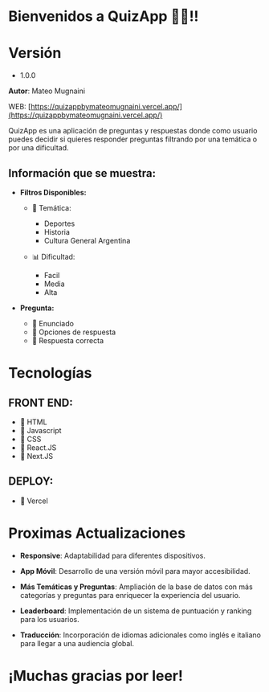 # Bienvenidos a QuizApp 🧠📝!!

# Versión
- 1.0.0

**Autor**: Mateo Mugnaini

WEB: [https://quizappbymateomugnaini.vercel.app/](https://quizappbymateomugnaini.vercel.app/)

QuizApp es una aplicación de preguntas y respuestas donde como usuario puedes decidir si quieres responder preguntas filtrando por una temática o por una dificultad. 

## Información que se muestra:

- **Filtros Disponibles:**  
  - 🎯 Temática: <br>
      - Deportes <br>
      - Historia <br>
      - Cultura General Argentina <br>
   
  - 📊 Dificultad: <br>
      - Facil
      - Media
      - Alta
        
- **Pregunta:**  
  - 📌 Enunciado  
  - 📌 Opciones de respuesta  
  - 📌 Respuesta correcta  

# Tecnologías

## FRONT END:
  - 📌 HTML  
  - 📌 Javascript  
  - 📌 CSS  
  - 📌 React.JS  
  - 📌 Next.JS  

## DEPLOY:
  - 📌 Vercel


# Proximas Actualizaciones

- **Responsive**: Adaptabilidad para diferentes dispositivos.
  
- **App Móvil**: Desarrollo de una versión móvil para mayor accesibilidad.

- **Más Temáticas y Preguntas**: Ampliación de la base de datos con más categorías y preguntas para enriquecer la experiencia del usuario.

- **Leaderboard**: Implementación de un sistema de puntuación y ranking para los usuarios.

- **Traducción**: Incorporación de idiomas adicionales como inglés e italiano para llegar a una audiencia global.

# ¡Muchas gracias por leer!
